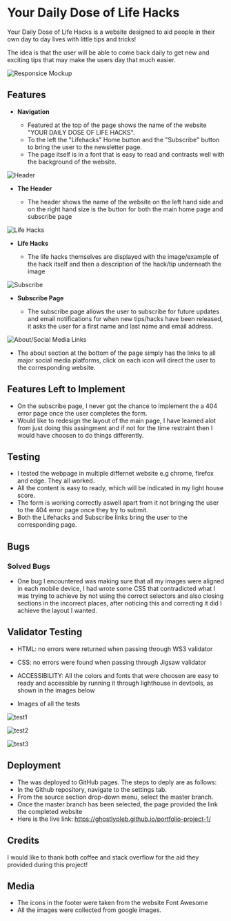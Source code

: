 # Your Daily Dose of Life Hacks

Your Daily Dose of Life Hacks is a website designed to aid people in their own day to day lives with little tips and tricks! 

The idea is that the user will be able to come back daily to get new and exciting tips that may make the users day that much easier.

![Responsice Mockup](assets/images/am-i-responsive.jpg)

## Features 

- __Navigation__

  - Featured at the top of the page shows the name of the website "YOUR DAILY DOSE OF LIFE HACKS".
  - To the left the "Lifehacks" Home button and the "Subscribe" button to bring the user to the newsletter page.
  - The page itself is in a font that is easy to read and contrasts well with the background of the website.

![Header](assets/images/header-image.png) 

- __The Header__

  - The header shows the name of the website on the left hand side and on the right hand size is the button for both the main home page and subscribe page

![Life Hacks](assets/images/tips-showcase.png)

- __Life Hacks__

  - The life hacks themselves are displayed with the image/example of the hack itself and then a description of the hack/tip underneath the image

![Subscribe](assets/images/subscribe-page.png)

- __Subscribe Page__

  - The subscribe page allows the user to subscribe for future updates and email notifications for when new tips/hacks have been released, it asks the user for a first name and last name and email address.
  

![About/Social Media Links](assets/images/social-links.png)

- The about section at the bottom of the page simply has the links to all major social media platforms, click on each icon will direct the user to the corresponding website.


## Features Left to Implement

- On the subscribe page, I never got the chance to implement the a 404 error page once the user completes the form.
- Would like to redesign the layout of the main page, I have learned alot from just doing this assingment and if not for the time restraint then I would have choosen to do things differently.

## Testing 

- I tested the webpage in multiple differnet website e.g chrome, firefox and edge. They all worked.
- All the content is easy to ready, which will be indicated in my light house score.
- The form is working correctly aswell apart from it not bringing the user to the 404 error page once they try to submit.
- Both the Lifehacks and Subscribe links bring the user to the corresponding page.

## Bugs

### Solved Bugs

- One bug I encountered was making sure that all my images were aligned in each mobile device, I had wrote some CSS that contradicted what I was trying to achieve by not using the correct selectors and also closing sections in the incorrect places, after noticing this and correcting it did I achieve the layout I wanted.


## Validator Testing 

- HTML: no errors were returned when passing through WS3 validator

- CSS: no errors were found when passing through Jigsaw validator

- ACCESSIBILITY: All the colors and fonts that were choosen are easy to ready and accessible by running it through lighthouse in devtools, as shown in the images below

- Images of all the tests

![test1](assets/images/html-checker.png)

![test2](assets/images/validate-test.png)

![test3](assets/images/lighthouse-report.png)



## Deployment

- The was deployed to GitHub pages. The steps to deply are as follows:
- In the Github repository, navigate to the settings tab.
- From the source section drop-down menu, select the master branch.
- Once the master branch has been selected, the page provided the link the completed website
- Here is the live link: https://ghostlypleb.github.io/portfolio-project-1/

## Credits 

I would like to thank both coffee and stack overflow for the aid they provided during this project!

## Media

- The icons in the footer were taken from the website Font Awesome
- All the images were collected from google images.
